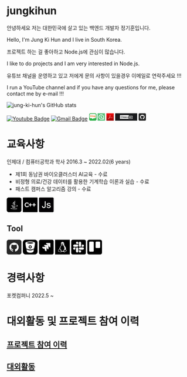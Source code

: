 # jungkihun

안녕하세요 저는 대한민국에 살고 있는 백엔드 개발자 정기훈입니다.

Hello, I'm Jung Ki Hun and I live in South Korea.

프로젝트 하는 걸 좋아하고 Node.js에 관심이 많습니다.

I like to do projects and I am very interested in Node.js.

유튜브 채널을 운영하고 있고 저에게 문의 사항이 있을경우 이메일로 연락주세요 !!!

I run a YouTube channel and if you have any questions for me, please contact me by e-mail !!!

 ![jung-ki-hun's GitHub stats](https://github-readme-stats.vercel.app/api?username=jung-ki-hun&show_icons=true&theme=radical)



 [![Youtube Badge](https://img.shields.io/badge/Youtube-ff0000?style=flat-square&logo=youtube&link=https://www.youtube.com/channel/UCMOnxX7wgzgvhmGNxbDYWTQ)](https://www.youtube.com/channel/UCMOnxX7wgzgvhmGNxbDYWTQ)
 [![Gmail Badge](https://img.shields.io/badge/Gmail-d14836?style=flat-square&logo=Gmail&logoColor=white&link=mailto:khkh0130@gmail.com)](mailto:khkh0130@gmail.com)
 <a href = "https://blog.naver.com/khkh0130">
<img src="./blog.jpg" width="20" height="20"></a>
 <a href = "https://www.inflearn.com/course/%EC%97%94%ED%8A%B8%EB%A6%AC-%EC%95%84%EB%91%90%EC%9D%B4%EB%85%B8-%EC%A0%9C%EC%9E%91">
<img src="./inflearn.png" width="20" height="20"></a>
 <a href = "./Portfolio.pdf">
<img src="./pdf.jpg" width="20" height="20"></a>
 <a href = "https://class101.net/one-point/products/jOsGOSAGK?utm_campaign=share_feature&utm_content=share_feature&utm_medium=referral&utm_source=link&utm_term=all">
<img src="./class101.jpg" width="60" height="20"></a>
<a href ="https://jung-ki-hun.github.io/">
 <img src="./github.png" width="20" height="20"></a>


# 교육사항
인제대 / 컴퓨터공학과 학사 2016.3 ~ 2022.02(6 years)

- 제1회 동남권 바이오클러스터 AI교육 - 수료
- 비정형 의료/건강 데이터를 활용한 기계학습 이론과 실습 - 수료
- 패스트 캠퍼스 알고리즘 강의 - 수료
<!-- - nhn 아카데미 웹개발자 코스 -->

<a><img src="./java.png" width="40" height="40"></a>
<a><img src="./c-logo.png" width="40" height="40"></a>
<a><img src="./java-script-logo.png" width="40" height="40"></a>
 
## Tool
<a><img src="./github.png" width="40" height="40"></a>
<a><img src="./bitbucket-sign.png" width="40" height="40"></a>
<a><img src="./jira.png" width="40" height="40"></a>
<a><img src="./linux.png" width="40" height="40"></a>
<a><img src="./slack.png" width="40" height="40"></a>
<a><img src="./trello.png" width="40" height="40"></a>

<!-- ### etc
- Rhinoceros 5
- Adobe XD -->

# 경력사항
 포켓컴퍼니 2022.5 ~

# 대외활동 및 프로젝트 참여 이력
## <a href= "./프로젝트.md"> 프로젝트 참여 이력</a>
<!-- ### 2016년도 
- 웹프로그래밍 수업 - asp.net 기반 웹서비스 개발
### 2019년도 
- 제어프로그래밍 수업 - 아두이노를 활용한 블루투스 2d프린터
- 자바프로그래밍2 수업 - 소캣통신 기반의 채팅프로그램 
- 유니티 게임 프로젝트 - 클리커 게임 project eco
### 2020년도 
- 캡스톤 디자인 - 웹기반 IoT 공기청청기 시스템
- 고급시스템프로그래밍 수업 - wpf를 활용한 카드 뒤집기 
### 2021년도 
- 졸업작품 - web기반 ERP시스템과 무인 iot 자동차
- 인제간단하죠 교육기부 동아리 운영 시스템 개발
- 뉴스 데이터 분석 프로그래밍
- node.js npm 모듈개발(any-function)
### 2022년도 -->


## <a href = "./대외활동.md">대외활동</a>
<!-- ### 2016년도
- 교내 학술동아리 맨토 맨티 활동
### 2020년도 
- 하반기 온라인 교육기부 활동
- 학술동아리 c언어 세미나
- it 정보공유용 디스코드 운영
- 부산 지역 node.js 스터디 활동
### 2021년도
- 2021년 여름방학 교육기부 쏙쏙캠프
- 학술동아리 git 세미나 진행
- 경남ICT 제 1회 소프트웨어 경진대회 - 장려상
- 2021 INJE 캡스톤디자인 경진대회 참여
- 인프런 강의 업로드
- 클래스101 원포인트 강좌 생성
### 2022년도
- nhnh 웹 서비스 개발 부트캠프 -->

<!-- # 자격증
- 컴퓨터 활용능력 2급
- itq(파워포인트 엑셀 아래한글) -->
